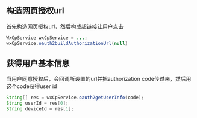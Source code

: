 ## 构造网页授权url

首先构造网页授权url，然后构成超链接让用户点击

```java
WxCpService wxCpService = ...;
wxCpService.oauth2buildAuthorizationUrl(null)
```

## 获得用户基本信息

当用户同意授权后，会回调所设置的url并把authorization code传过来，然后用这个code获得user id

```java
String[] res = wxCpService.oauth2getUserInfo(code);
String userId = res[0];
String deviceId = res[1];
```
